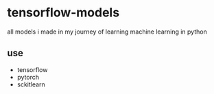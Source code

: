 # tensorflow-models
all models i made in my journey of learning machine learning in python

## use
- tensorflow
- pytorch
- sckitlearn
